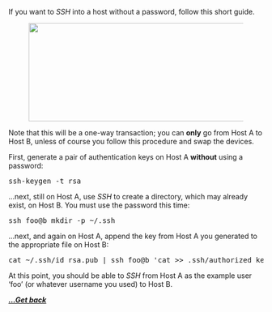 If you want to _SSH_ into a host without a password, follow this short guide.<figure class="wp-block-image size-large">

<img loading="lazy" width="533" height="194" src="https://jwinn.getamonkey.com/wp-content/uploads/2020/10/image-1.png" alt="" class="wp-image-445" srcset="https://jwinn.getamonkey.com/wp-content/uploads/2020/10/image-1.png 533w, https://jwinn.getamonkey.com/wp-content/uploads/2020/10/image-1-300x109.png 300w" sizes="(max-width: 533px) 100vw, 533px" /> </figure> 

Note that this will be a one-way transaction; you can **only** go from Host A to Host B, unless of course you follow this procedure and swap the devices.

First, generate a pair of authentication keys on Host A **without** using a password:

<pre class="EnlighterJSRAW" data-enlighter-language="generic" data-enlighter-theme="" data-enlighter-highlight="" data-enlighter-linenumbers="" data-enlighter-lineoffset="" data-enlighter-title="" data-enlighter-group="">ssh-keygen -t rsa</pre>

&#8230;next, still on Host A, use _SSH_ to create a directory, which may already exist, on Host B. You must use the password this time:

<pre class="EnlighterJSRAW" data-enlighter-language="generic" data-enlighter-theme="" data-enlighter-highlight="" data-enlighter-linenumbers="" data-enlighter-lineoffset="" data-enlighter-title="" data-enlighter-group="">ssh foo@b mkdir -p ~/.ssh</pre>

&#8230;next, and again on Host A, append the key from Host A you generated to the appropriate file on Host B:

<pre class="EnlighterJSRAW" data-enlighter-language="generic" data-enlighter-theme="" data-enlighter-highlight="" data-enlighter-linenumbers="" data-enlighter-lineoffset="" data-enlighter-title="" data-enlighter-group="">cat ~/.ssh/id_rsa.pub | ssh foo@b 'cat >> .ssh/authorized_keys'</pre>

At this point, you should be able to _SSH_ from Host A as the example user &#8216;foo&#8217; (or whatever username you used) to Host B.

[***...Get back***](..)
